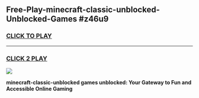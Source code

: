 
## Free-Play-minecraft-classic-unblocked-Unblocked-Games #z46u9
<h3>
<a href="https://news.freeplayer.one?title=minecraft-classic-unblocked&ref=8M">CLICK TO PLAY</a></h3>
<hr>

<h3>
<a href="https://news.freeplayer.one?title=minecraft-classic-unblocked&ref=8M">CLICK 2 PLAY</a>
  
</h3>

<a href="https://news.freeplayer.one?title=minecraft-classic-unblocked&ref=8M"><img src="https://clearcache.store/games.png"></a>


**minecraft-classic-unblocked games unblocked: Your Gateway to Fun and Accessible Online Gaming**
